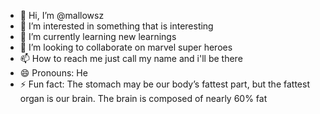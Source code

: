 - 👋 Hi, I’m @mallowsz
- 👀 I’m interested in something that is interesting
- 🌱 I’m currently learning new learnings
- 💞️ I’m looking to collaborate on marvel super heroes
- 📫 How to reach me just call my name and i'll be there
- 😄 Pronouns: He
- ⚡ Fun fact: The stomach may be our body’s fattest part, but the fattest organ is our brain. The brain is composed of nearly 60% fat

<!---
mallowsz/mallowsz is a ✨ special ✨ repository because its `README.md` (this file) appears on your GitHub profile.
You can click the Preview link to take a look at your changes.
--->
